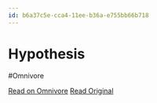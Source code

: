 ```yaml
---
id: b6a37c5e-cca4-11ee-b36a-e755bb66b718
---
```


# Hypothesis
#Omnivore

[Read on Omnivore](https://omnivore.app/me/hypothesis-18db103c434)
[Read Original](https://hypothes.is/a/9x4LqMyNEe6TvRedN_4FUw)

